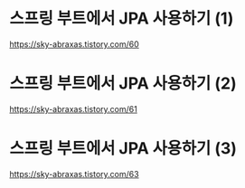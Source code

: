 
# 스프링 부트에서 JPA 사용하기 (1)
https://sky-abraxas.tistory.com/60

# 스프링 부트에서 JPA 사용하기 (2)
https://sky-abraxas.tistory.com/61

# 스프링 부트에서 JPA 사용하기 (3)
https://sky-abraxas.tistory.com/63
